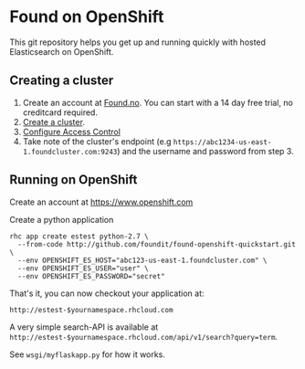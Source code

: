 Found on OpenShift
==================

This git repository helps you get up and running quickly with hosted Elasticsearch on OpenShift.


Creating a cluster
----------------------------

1. Create an account at [Found.no](https://www.found.no/). You can start with a 14 day free trial, no creditcard required.
2. [Create a cluster](https://www.found.no/documentation/tutorials/getting-started/#create-your-first-cluster).
3. [Configure Access Control](https://www.found.no/documentation/tutorials/getting-started/#access-control)
4. Take note of the cluster's endpoint (e.g `https://abc1234-us-east-1.foundcluster.com:9243`) and the username and password from step 3.


Running on OpenShift
----------------------------

Create an account at https://www.openshift.com

Create a python application

    rhc app create estest python-2.7 \
      --from-code http://github.com/foundit/found-openshift-quickstart.git \
      --env OPENSHIFT_ES_HOST="abc123-us-east-1.foundcluster.com" \
      --env OPENSHIFT_ES_USER="user" \
      --env OPENSHIFT_ES_PASSWORD="secret"

That's it, you can now checkout your application at:

    http://estest-$yournamespace.rhcloud.com

A very simple search-API is available at `http://estest-$yournamespace.rhcloud.com/api/v1/search?query=term`.

See `wsgi/myflaskapp.py` for how it works.

